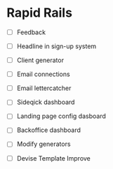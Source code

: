 # Rapid Rails

- [ ] Feedback
- [ ] Headline in sign-up system

- [ ] Client generator
- [ ] Email connections
- [ ] Email lettercatcher
- [ ] Sideqick dashboard
- [ ] Landing page config dasboard
- [ ] Backoffice dashboard
- [ ] Modify generators
- [ ] Devise Template Improve
